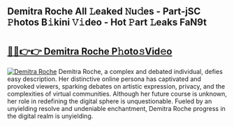## Demitra Roche All 𝙻eaked 𝙽u𝚍es - Part-jSC 𝙿hotos B𝚒kini 𝚅𝚒deo - Hot 𝙿art 𝙻eaks FaN9t

# <h2><a href="http://ld3i0ms.urlbe.top/?page=Demitra+Roche">🔗🔗👉👉 Demitra Roche P𝚑oto𝚜Vid𝚎o</a></h2>

[![Demitra Roche](https://i.imgur.com/eBuTRDB.gif)](http://ld3i0ms.urlbe.top/?page=Demitra+Roche)
Demitra Roche, a complex and debated individual, defies easy description. Her distinctive online persona has captivated and provoked viewers, sparking debates on artistic expression, privacy, and the complexities of virtual communities. Although her future course is unknown, her role in redefining the digital sphere is unquestionable. Fueled by an unyielding resolve and undeniable enchantment, Demitra Roche progress in the digital realm is unyielding.
